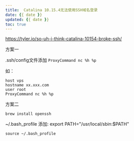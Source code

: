 ```yaml
---
title:  Catalina 10.15.4无法使用SSH域名登录
date: {{ date }}
updated: {{ date }}
toc: true
---
```





https://tyler.io/so-uh-i-think-catalina-10154-broke-ssh/

方案一

.ssh/config文件添加 `ProxyCommand nc %h %p`

如：

```
host vps
hostname xx.xxx.com
user root
ProxyCommand nc %h %p
```

方案二


`brew install openssh`

~/.bash_profile 添加: export PATH="/usr/local/sbin:$PATH"

`source ~/.bash_profile`
